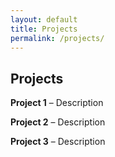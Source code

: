 ```yaml
---
layout: default
title: Projects
permalink: /projects/
---
```


## Projects

**Project 1** 
– Description

**Project 2** 
– Description

**Project 3** 
– Description
